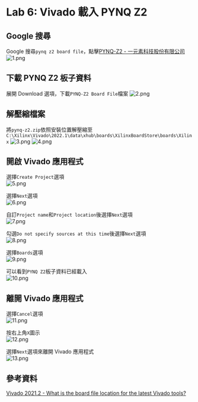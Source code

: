 # Lab 6: Vivado 載入 PYNQ Z2      
## Google 搜尋
Google 搜尋`pynq z2 board file`，點擊[PYNQ-Z2 - 一元素科技股份有限公司](https://www.e-elements.com.tw/en/products-en/xup-pynq/pynq-z2/)  
![1.png](pictures/1.png "圖一")
  
## 下載 PYNQ Z2 板子資料   
展開 Download 選項，下載`PYNQ-Z2 Board File`檔案
![2.png](pictures/2.png "圖二")
  
## 解壓縮檔案  
將`pynq-z2.zip`依照安裝位置解壓縮至`C:\Xilinx\Vivado\2022.1\data\xhub\boards\XilinxBoardStore\boards\Xilinx`
![3.png](pictures/3.png "圖三")
![4.png](pictures/4.png "圖四")
  
## 開啟 Vivado 應用程式  
選擇`Create Project`選項  
![5.png](pictures/5.png "圖五")
  
選擇`Next`選項  
![6.png](pictures/6.png "圖六")
  
自訂`Project name`和`Project location`後選擇`Next`選項  
![7.png](pictures/7.png "圖七")
  
勾選`Do not specify sources at this time`後選擇`Next`選項  
![8.png](pictures/8.png "圖八")
  
選擇`Boards`選項  
![9.png](pictures/9.png "圖九")
  
可以看到`PYNQ Z2`板子資料已經載入  
![10.png](pictures/10.png "圖十")
  
## 離開 Vivado 應用程式  
選擇`Cancel`選項  
![11.png](pictures/11.png "圖十一")
  
按右上角`X`圖示  
![12.png](pictures/12.png "圖十二")
  
選擇`Next`選項來離開 Vivado 應用程式  
![13.png](pictures/13.png "圖十三")
  
## 參考資料  
[Vivado 2021.2 - What is the board file location for the latest Vivado tools?](https://support.xilinx.com/s/article/The-board-file-location-with-the-latest-Vivado-tools?language=en_US)  